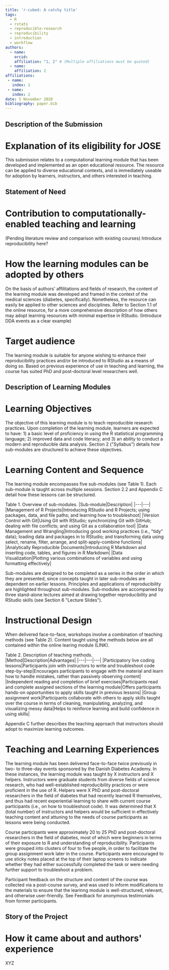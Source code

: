 ```yaml
---
title: 'r-cubed: A catchy title'
tags:
  - R
  - rstats
  - reproducible-research
  - reproducibility
  - introduction
  - workflow
authors:
  - name: 
    orcid: 
    affiliation: "1, 2" # (Multiple affiliations must be quoted)
  - name: 
    affiliation: 2
affiliations:
 - name: 
   index: 1
 - name: 
   index: 2
date: 5 November 2020
bibliography: paper.bib
---
```


## Description of the Submission

# Explanation of its eligibility for JOSE
This submission relates to a computational learning module that has been developed and implemented as an open educational resource. The resource can be applied to diverse educational contexts, and is immediately useable for adoption by learners, instructors, and others interested in teaching.

## Statement of Need

# Contribution to computationally-enabled teaching and learning
(Pending literature review and comparison with existing courses)
Introduce reproducibility here?

# How the learning modules can be adopted by others
On the basis of authors' affilitations and fields of research, the content of the learning module was developed and framed in the context of the medical sciences (diabetes, specifically). Nonetheless, the resource can easily be applied to other sciences and disciplines. Refer to Section 1.1 of the online resource, for a more comprehensive description of how others may adopt learning resources with minimal expertise in RStudio.
(Introduce DDA events as a clear example)

# Target audience
The learning module is suitable for anyone wishing to enhance their reproducibility practices and/or be introduced to RStudio as a means of doing so. Based on previous experience of use in teaching and learning, the course has suited PhD and post-doctoral level researchers well.

## Description of Learning Modules

# Learning Objectives
The objective of this learning module is to teach reproducible research practices. Upon completion of the learning module, learners are expected to have: 1) a basic level of proficiency in using the R statistical programming language; 2) improved data and code literacy; and 3) an ability to conduct a modern and reproducible data analysis. Section 2 ("Syllabus") details how sub-modules are structured to achieve these objectives.

# Learning Content and Sequence
The learning module encompasses five sub-modules (see Table 1). Each sub-module is taught across multiple sessions. Section 2.2 and Appendix C detail how these lessons can be structured.

Table 1. Overview of sub-modules.
|Sub-module|Description|
|---|---|
|Management of R Projects|Introducing RStudio and R Projects; using packages, data, and file paths; and learning how to troubleshoot|
|Version Control with Git|Using Git with RStudio; synchronizing Git with GitHub; dealing with file conflicts; and using Git as a collaboration tool|
|Data Management and Wrangling|Introducing good working practices (i.e., "tidy" data); loading data and packages in to RStudio; and transforming data using select, rename, filter, arrange, and split-apply-combine functions|
|Analytically Reproducible Documents|Introducing R Markdown and inserting code, tables, and figures in R Markdown|
|Data Visualization|Plotting various combinations of variables and using formatting effectively|

Sub-modules are designed to be completed as a series in the order in which they are presented, since concepts taught in later sub-modules are dependent on earlier lessons. Principles and applications of reproducibility are highlighted throughout sub-modules. Sub-modules are accompanied by three stand-alone lectures aimed at drawing together reproducibility and RStudio skills (see Section 6 "Lecture Slides"). 

# Instructional Design
When delivered face-to-face, workshops involve a combination of teaching methods (see Table 2). Content taught using the methods below are all contained within the online learing module (LINK). 

Table 2. Description of teaching methods.
|Method|Description|Advantages|
|---|---|---|
|Participatory live coding lessons|Participants join with instructors to write and troubleshoot code step-by-step|Encourages participants to engage with the material and learn how to handle mistakes, rather than passively observing content|
|Independent reading and completion of brief exercises|Participants read and complete assigned sections of the learning module|Offers participants hands-on opportunities to apply skills taught in previous lessons|
|Group assignment work|Participants collaborate with others to apply skills taught over the course in terms of cleaning, manipulating, analyzing, and visualizing messy data|Helps to reinforce learning and build confidence in using skills|

Appendix C further describes the teaching approach that instructors should adopt to maximize learning outcomes.

# Teaching and Learning Experiences
The learning module has been delivered face-to-face twice previously in two- to three-day events sponsored by the Danish Diabetes Academy. In these instances, the learning module was taught by X instructors and X helpers. Instructors were graduate students from diverse fields of science research, who had well-established reproducibility practices or were proficient in the use of R. Helpers were X PhD and post-doctoral researchers in the field of diabetes that had recently learned R themselves, and thus had recent experiential learning to share with current course participants (i.e., on how to troubleshoot code). It was determined that X (total number) of instructors and helpers would be sufficient in effectively teaching content and attuning to the needs of course participants as lessons were being conducted.

Course participants were approximately 20 to 25 PhD and post-doctoral researchers in the field of diabetes, most of which were beginners in terms of their exposure to R and understanding of reproducibility. Participants were grouped into clusters of four to five people, in order to facilitate the group assignment work later in the course. Participants were encouraged to use sticky notes placed at the top of their laptop screens to indicate whether they had either successfully completed the task or were needing further support to troubleshoot a problem.

Participant feedback on the structure and content of the course was collected via a post-course survey, and was used to inform modifications to the materials to ensure that the learinng module is well-structured, relevant, and otherwise user-friendly. See Feedback for anonymous testimonials from former participants.

## Story of the Project

# How it came about and authors' experience
XYZ
